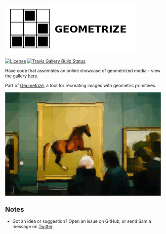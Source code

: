 [![Project logo](https://github.com/Tw1ddle/geometrize-gallery/blob/master/screenshots/geometrize_gallery_logo.png?raw=true "Geometrize Gallery - recreating images as geometric shapes logo")](http://www.geometrize.co.uk/)

[![License](http://img.shields.io/:license-mit-blue.svg?style=flat-square)](https://github.com/Tw1ddle/geometrize-gallery/blob/master/LICENSE)
[![Travis Gallery Build Status](https://img.shields.io/travis/Tw1ddle/geometrize-gallery.svg?style=flat-square)](https://travis-ci.org/Tw1ddle/geometrize-gallery)

Haxe code that assembles an online showcase of geometrized media - view the gallery [here](http://gallery.geometrize.co.uk).

Part of [Geometrize](https://github.com/Tw1ddle/geometrize-lib), a tool for recreating images with geometric primitives.

[![Geometrized Art Gallery](https://github.com/Tw1ddle/geometrize-gallery/blob/master/screenshots/art_gallery.jpg?raw=true "Geometrized art gallery, 300 rotated rectangles")](http://www.geometrize.co.uk/)

## Notes
 * Got an idea or suggestion? Open an issue on GitHub, or send Sam a message on [Twitter](https://twitter.com/Sam_Twidale).